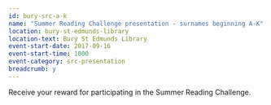 ```yaml
---
id: bury-src-a-k
name: "Summer Reading Challenge presentation - surnames beginning A-K"
location: bury-st-edmunds-library
location-text: Bury St Edmunds Library
event-start-date: 2017-09-16
event-start-time: 1000
event-category: src-presentation
breadcrumb: y
---
```


Receive your reward for participating in the Summer Reading Challenge.
